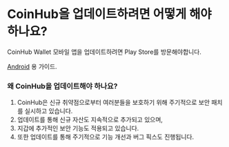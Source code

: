 # CoinHub을 업데이트하려면 어떻게 해야 하나요?

CoinHub Wallet 모바일 앱을 업데이트하려면 Play Store를 방문해야합니다.

[Android](https://support.google.com/googleplay/answer/113412) 용 가이드.

### 왜 CoinHub을 업데이트해야 하나요?

1. CoinHub은 신규 취약점으로부터 여러분들을 보호하기 위해 주기적으로 보안 패치를 실시하고 있습니다.
2. 업데이트를 통해 신규 자산도 지속적으로 추가되고 있으며,
3. 지갑에 추가적인 보안 기능도 적용되고 있습니다.
4. 또한 업데이트를 통해 주기적으로 기능 개선과 버그 픽스도 진행됩니다.


